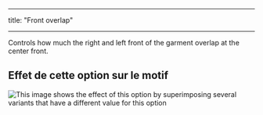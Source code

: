 - - -
title: "Front overlap"
- - -

Controls how much the right and left front of the garment overlap at the center front.

## Effet de cette option sur le motif

![This image shows the effect of this option by superimposing several variants that have a different value for this option](carlton_frontoverlap_sample.svg "Effect of this option on the pattern")
